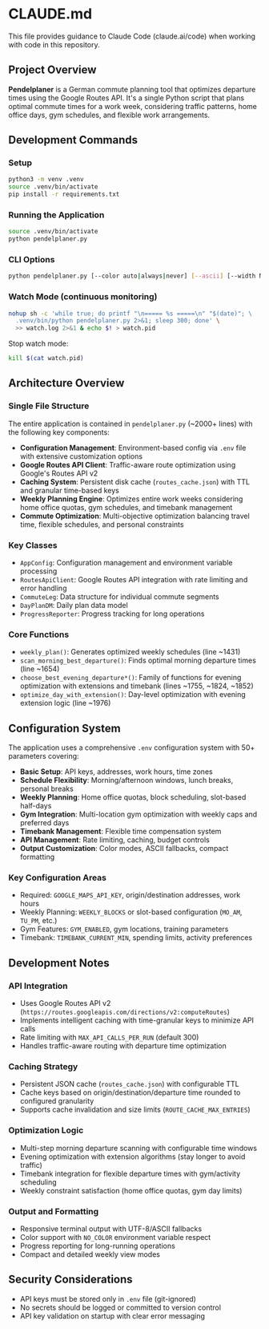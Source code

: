 # CLAUDE.md

This file provides guidance to Claude Code (claude.ai/code) when working with code in this repository.

## Project Overview

**Pendelplaner** is a German commute planning tool that optimizes departure times using the Google Routes API. It's a single Python script that plans optimal commute times for a work week, considering traffic patterns, home office days, gym schedules, and flexible work arrangements.

## Development Commands

### Setup
```bash
python3 -m venv .venv
source .venv/bin/activate
pip install -r requirements.txt
```

### Running the Application
```bash
source .venv/bin/activate
python pendelplaner.py
```

### CLI Options
```bash
python pendelplaner.py [--color auto|always|never] [--ascii] [--width N] [--compact-weekly|--no-compact-weekly]
```

### Watch Mode (continuous monitoring)
```bash
nohup sh -c 'while true; do printf "\n===== %s =====\n" "$(date)"; \
  .venv/bin/python pendelplaner.py 2>&1; sleep 300; done' \
  >> watch.log 2>&1 & echo $! > watch.pid
```

Stop watch mode:
```bash
kill $(cat watch.pid)
```

## Architecture Overview

### Single File Structure
The entire application is contained in `pendelplaner.py` (~2000+ lines) with the following key components:

- **Configuration Management**: Environment-based config via `.env` file with extensive customization options
- **Google Routes API Client**: Traffic-aware route optimization using Google's Routes API v2
- **Caching System**: Persistent disk cache (`routes_cache.json`) with TTL and granular time-based keys
- **Weekly Planning Engine**: Optimizes entire work weeks considering home office quotas, gym schedules, and timebank management
- **Commute Optimization**: Multi-objective optimization balancing travel time, flexible schedules, and personal constraints

### Key Classes

- `AppConfig`: Configuration management and environment variable processing
- `RoutesApiClient`: Google Routes API integration with rate limiting and error handling  
- `CommuteLeg`: Data structure for individual commute segments
- `DayPlanDM`: Daily plan data model
- `ProgressReporter`: Progress tracking for long operations

### Core Functions

- `weekly_plan()`: Generates optimized weekly schedules (line ~1431)
- `scan_morning_best_departure()`: Finds optimal morning departure times (line ~1654)  
- `choose_best_evening_departure*()`: Family of functions for evening optimization with extensions and timebank (lines ~1755, ~1824, ~1852)
- `optimize_day_with_extension()`: Day-level optimization with evening extension logic (line ~1976)

## Configuration System

The application uses a comprehensive `.env` configuration system with 50+ parameters covering:

- **Basic Setup**: API keys, addresses, work hours, time zones
- **Schedule Flexibility**: Morning/afternoon windows, lunch breaks, personal breaks  
- **Weekly Planning**: Home office quotas, block scheduling, slot-based half-days
- **Gym Integration**: Multi-location gym optimization with weekly caps and preferred days
- **Timebank Management**: Flexible time compensation system
- **API Management**: Rate limiting, caching, budget controls
- **Output Customization**: Color modes, ASCII fallbacks, compact formatting

### Key Configuration Areas

- Required: `GOOGLE_MAPS_API_KEY`, origin/destination addresses, work hours
- Weekly Planning: `WEEKLY_BLOCKS` or slot-based configuration (`MO_AM`, `TU_PM`, etc.)
- Gym Features: `GYM_ENABLED`, gym locations, training parameters
- Timebank: `TIMEBANK_CURRENT_MIN`, spending limits, activity preferences

## Development Notes

### API Integration
- Uses Google Routes API v2 (`https://routes.googleapis.com/directions/v2:computeRoutes`)
- Implements intelligent caching with time-granular keys to minimize API calls
- Rate limiting with `MAX_API_CALLS_PER_RUN` (default 300)
- Handles traffic-aware routing with departure time optimization

### Caching Strategy
- Persistent JSON cache (`routes_cache.json`) with configurable TTL
- Cache keys based on origin/destination/departure time rounded to configured granularity
- Supports cache invalidation and size limits (`ROUTE_CACHE_MAX_ENTRIES`)

### Optimization Logic
- Multi-step morning departure scanning with configurable time windows
- Evening optimization with extension algorithms (stay longer to avoid traffic)
- Timebank integration for flexible departure times with gym/activity scheduling
- Weekly constraint satisfaction (home office quotas, gym day limits)

### Output and Formatting
- Responsive terminal output with UTF-8/ASCII fallbacks
- Color support with `NO_COLOR` environment variable respect
- Progress reporting for long-running operations
- Compact and detailed weekly view modes

## Security Considerations

- API keys must be stored only in `.env` file (git-ignored)
- No secrets should be logged or committed to version control
- API key validation on startup with clear error messaging